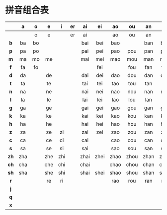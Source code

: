 # 拼音组合表

|        | **a** | **o** | **e** | **i** | **er** | **ai** | **ei** | **ao** | **ou** | **an** | **en** | **ang** | **eng** | **ong** | **i** | **ia** | **iao** | **ie** | **iu** | **ian** | **in** | **iang** | **ing** | **iong** | **u** | **ua** | **uo** | **uai** | **ui** | **uan** | **un** | **uang** | **ueng** | **ü** | **üe** | **üan** | **ün** |
|:------:|:-----:|:-----:|:-----:|:-----:|:------:|:------:|:------:|:------:|:------:|:------:|:------:|:-------:|:-------:|:-------:|:-----:|:------:|:-------:|:------:|:------:|:-------:|:------:|:--------:|:-------:|:--------:|:-----:|:------:|:------:|:-------:|:------:|:-------:|:------:|:--------:|:--------:|:-----:|:------:|:-------:|:------:|
|        |       |   o   |   e   |       |   er   |   ai   |        |   ao   |   ou   |   an   |   en   |   ang   |   eng   |         |   yi  |   ya   |   yao   |   ye   |   you  |   yan   |   yin  |   yang   |   ying  |   yong   |   wu  |   wa   |   wo   |   wai   |   wei  |   wan   |   wen  |   wang   |   weng   |   yu  |   yue  |   yuan  |   yun  |
|  **b** |   ba  |   bo  |       |       |        |   bai  |   bei  |   bao  |        |   ban  |   ben  |   bang  |   beng  |         |   bi  |        |   biao  |   bie  |        |   bian  |   bin  |          |   bing  |          |   bu  |        |        |         |        |         |        |          |          |       |        |         |        |
|  **p** |   pa  |   po  |       |       |        |   pai  |   pei  |   pao  |   pou  |   pan  |   pen  |   pang  |   peng  |         |   pi  |        |   piao  |   pie  |        |   pian  |   pin  |          |   ping  |          |   pu  |        |        |         |        |         |        |          |          |       |        |         |        |
|  **m** |   ma  |   mo  |   me  |       |        |   mai  |   mei  |   mao  |   mou  |   man  |   men  |   mang  |   meng  |         |   mi  |        |   miao  |   mie  |   miu  |   mian  |   min  |          |   ming  |          |   mu  |        |        |         |        |         |        |          |          |       |        |         |        |
|  **f** |   fa  |   fo  |       |       |        |        |   fei  |        |   fou  |   fan  |   fen  |   fang  |   feng  |         |       |        |         |        |        |         |        |          |         |          |   fu  |        |        |         |        |         |        |          |          |       |        |         |        |
|  **d** |   da  |       |   de  |       |        |   dai  |   dei  |   dao  |   dou  |   dan  |   den  |   dang  |   deng  |   dong  |   di  |        |   diao  |   die  |   diu  |   dian  |        |          |   ding  |          |   du  |        |   duo  |         |   dui  |   duan  |   dun  |          |          |       |        |         |        |
|  **t** |   ta  |       |   te  |       |        |   tai  |   tei  |   tao  |   tou  |   tan  |        |   tang  |   teng  |   tong  |   ti  |        |   tiao  |   tie  |        |   tian  |        |          |   ting  |          |   tu  |        |   tuo  |         |   tui  |   tuan  |   tun  |          |          |       |        |         |        |
|  **n** |   na  |       |   ne  |       |        |   nai  |   nei  |   nao  |   nou  |   nan  |   nen  |   nang  |   neng  |   nong  |   ni  |        |   niao  |   nie  |   niu  |   nian  |   nin  |   niang  |   ning  |          |   nu  |        |   nuo  |         |        |   nuan  |        |          |          |   nü  |   nüe  |         |        |
|  **l** |   la  |       |   le  |       |        |   lai  |   lei  |   lao  |   lou  |   lan  |        |   lang  |   leng  |   long  |   li  |   lia  |   liao  |   lie  |   liu  |   lian  |   lin  |   liang  |   ling  |          |   lu  |        |   luo  |         |        |   luan  |   lun  |          |          |   lü  |   lüe  |         |        |
|  **g** |   ga  |       |   ge  |       |        |   gai  |   gei  |   gao  |   gou  |   gan  |   gen  |   gang  |   geng  |   gong  |       |        |         |        |        |         |        |          |         |          |   gu  |   gua  |   guo  |   guai  |   gui  |   guan  |   gun  |   guang  |          |       |        |         |        |
|  **k** |   ka  |       |   ke  |       |        |   kai  |   kei  |   kao  |   kou  |   kan  |   ken  |   kang  |   keng  |   kong  |       |        |         |        |        |         |        |          |         |          |   ku  |   kua  |   kuo  |   kuai  |   kui  |   kuan  |   kun  |   kuang  |          |       |        |         |        |
|  **h** |   ha  |       |   he  |       |        |   hai  |   hei  |   hao  |   hou  |   han  |   hen  |   hang  |   heng  |   hong  |       |        |         |        |        |         |        |          |         |          |   hu  |   hua  |   huo  |   huai  |   hui  |   huan  |   hun  |   huang  |          |       |        |         |        |
|  **z** |   za  |       |   ze  |   zi  |        |   zai  |   zei  |   zao  |   zou  |   zan  |   zen  |   zang  |   zeng  |   zong  |       |        |         |        |        |         |        |          |         |          |   zu  |        |   zuo  |         |   zui  |   zuan  |   zun  |          |          |       |        |         |        |
|  **c** |   ca  |       |   ce  |   ci  |        |   cai  |        |   cao  |   cou  |   can  |   cen  |   cang  |   ceng  |   cong  |       |        |         |        |        |         |        |          |         |          |   cu  |        |   cuo  |         |   cui  |   cuan  |   cun  |          |          |       |        |         |        |
|  **s** |   sa  |       |   se  |   si  |        |   sai  |        |   sao  |   sou  |   san  |   sen  |   sang  |   seng  |   song  |       |        |         |        |        |         |        |          |         |          |   su  |        |   suo  |         |   sui  |   suan  |   sun  |          |          |       |        |         |        |
| **zh** |  zha  |       |  zhe  |  zhi  |        |  zhai  |  zhei  |  zhao  |  zhou  |  zhan  |  zhen  |  zhang  |  zheng  |  zhong  |       |        |         |        |        |         |        |          |         |          |  zhu  |  zhua  |  zhuo  |  zhuai  |  zhui  |  zhuan  |  zhun  |  zhuang  |          |       |        |         |        |
| **ch** |  cha  |       |  che  |  chi  |        |  chai  |        |  chao  |  chou  |  chan  |  chen  |  chang  |  cheng  |  chong  |       |        |         |        |        |         |        |          |         |          |  chu  |  chua  |  chuo  |  chuai  |  chui  |  chuan  |  chun  |  chuang  |          |       |        |         |        |
| **sh** |  sha  |       |  she  |  shi  |        |  shai  |  shei  |  shao  |  shou  |  shan  |  shen  |  shang  |  sheng  |         |       |        |         |        |        |         |        |          |         |          |  shu  |  shua  |  shuo  |  shuai  |  shui  |  shuan  |  shun  |  shuang  |          |       |        |         |        |
|  **r** |       |       |   re  |   ri  |        |        |        |   rao  |   rou  |   ran  |   ren  |   rang  |   reng  |   rong  |       |        |         |        |        |         |        |          |         |          |   ru  |   rua  |   ruo  |         |   rui  |   ruan  |   run  |          |          |       |        |         |        |
|  **j** |       |       |       |       |        |        |        |        |        |        |        |         |         |         |   ji  |   jia  |   jiao  |   jie  |   jiu  |   jian  |   jin  |   jiang  |   jing  |   jiong  |       |        |        |         |        |         |        |          |          |   ju  |   jue  |   juan  |   jun  |
|  **q** |       |       |       |       |        |        |        |        |        |        |        |         |         |         |   qi  |   qia  |   qiao  |   qie  |   qiu  |   qian  |   qin  |   qiang  |   qing  |   qiong  |       |        |        |         |        |         |        |          |          |   qu  |   que  |   quan  |   qun  |
|  **x** |       |       |       |       |        |        |        |        |        |        |        |         |         |         |   xi  |   xia  |   xiao  |   xie  |   xiu  |   xian  |   xin  |   xiang  |   xing  |   xiong  |       |        |        |         |        |         |        |          |          |   xu  |   xue  |   xuan  |   xun  |